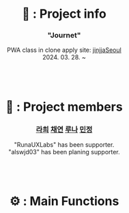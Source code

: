 <div align="center">
    <h1>📂 : Project info</h1>
    <h3>"Journet"</h3>
    PWA class in clone apply site: <a href="https://jinjja-seoul.com/">jinjjaSeoul</a>
    <br>
    2024. 03. 28. ~
</div>
<br>
<br>
<br>

<div align="center">
    <h1>👥 : Project members</h1>
    <h3>
        <a href="https://github.com/r6hex-1g">라희</a>
        <a href="https://github.com/meoritdol">채연</a>
        <a href="https://github.com/RunaUXLabs">루나</a>
        <a href="https://github.com/alswjd03">민정</a>
    </h3>
"RunaUXLabs" has been supporter.<br>
"alswjd03" has been planing supporter.
</div>
<br>
<br>
<br>

<div align="center">
    <h1>⚙️ : Main Functions</h1>
